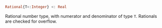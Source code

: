 ```julia
Rational{T<:Integer} <: Real
```

Rational number type, with numerator and denominator of type `T`. Rationals are checked for overflow.
